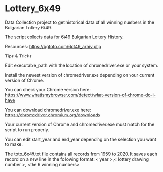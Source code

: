 # Lottery_6x49
Data Collection project to get historical data of all winning numbers in the Bulgarian Lottery 6/49.

The script collects data for 6/49 Bulgarian Lottery History.

Resources: https://bgtoto.com/6ot49_arhiv.php

Tips & Tricks

Edit executable_path with the location of chromedriver.exe on your system.

Install the newest version of chromedriver.exe depending on your current version of Chrome.

You can check your Chrome version here:
https://www.whatismybrowser.com/detect/what-version-of-chrome-do-i-have
    
You can download chromedriver.exe here:
https://chromedriver.chromium.org/downloads
    
Your current version of Chrome and chromedriver.exe must match for the script to run properly.
    
You can edit start_year and end_year depending on the selection you want to make.

The toto_6x49.txt file contains all records from 1959 to 2020. It saves each record on a new line in the following format:
< year >,< lottery drawing number >, <the 6 winning numbers>
